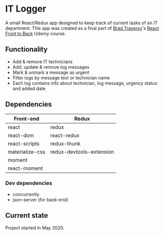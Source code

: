# IT Logger

A small React/Redux app designed to keep track of current tasks of an IT department.
This app was created as a final part of [Brad Traversy](https://www.traversymedia.com/)'s [React Front to Back](https://www.udemy.com/course/modern-react-front-to-back/) Udemy course.

## Functionality

-   Add & remove IT technicians
-   Add, update & remove log messages
-   Mark & unmark a message as urgent
-   Filter logs by message text or technician name
-   Each log contains info about technician, log message, urgency status and added date

## Dependencies

| Front-end       | Redux                    |
| --------------- | ------------------------ |
| react           | redux                    |
| react-dom       | react-redux              |
| react-scripts   | redux-thunk              |
| materialize-css | redux-devtools-extension |
| moment          |                          |
| react-moment    |                          |

### Dev dependencies

-   concurrently
-   json-server (for back-end)

## Current state

Project started in May 2020.
